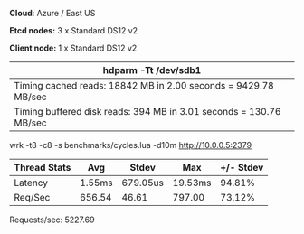 **Cloud**: Azure / East US

**Etcd nodes:** 3 x Standard DS12 v2

**Client node:** 1 x Standard DS12 v2

| hdparm -Tt /dev/sdb1 |
| --- |
| Timing cached reads:   18842 MB in  2.00 seconds = 9429.78 MB/sec |
| Timing buffered disk reads: 394 MB in  3.01 seconds = 130.76 MB/sec |

wrk -t8 -c8 -s benchmarks/cycles.lua -d10m http://10.0.0.5:2379

| Thread Stats | Avg | Stdev | Max | +/- Stdev |
| --- | --- | --- | --- | --- |
| Latency | 1.55ms | 679.05us | 19.53ms | 94.81% |
| Req/Sec | 656.54 | 46.61 | 797.00 | 73.12% |

Requests/sec:   5227.69